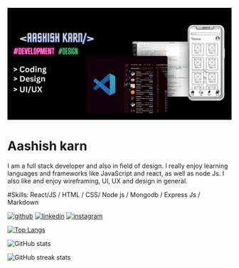 
![Design and Development](https://github.com/ausiskarn/ausiskarn/blob/main/cc.png?raw=true)

# Aashish karn
 I am a full stack developer and also in field of design. I really enjoy learning languages and frameworks like JavaScript and react, as well as node Js. I also like and enjoy wireframing, UI, UX and design in general.



#Skills:  React/JS / HTML / CSS/ Node js / Mongodb / Express Js / Markdown



[<img src='https://cdn.jsdelivr.net/npm/simple-icons@3.0.1/icons/github.svg' alt='github' height='40'>](https://github.com/ausiskarn)  [<img src='https://cdn.jsdelivr.net/npm/simple-icons@3.0.1/icons/linkedin.svg' alt='linkedin' height='40'>](https://www.linkedin.com/in/aashish-karn-67327125b/)  [<img src='https://cdn.jsdelivr.net/npm/simple-icons@3.0.1/icons/instagram.svg' alt='instagram' height='40'>](https://www.instagram.com/ausiskarn/)  

[![Top Langs](https://github-readme-stats.vercel.app/api/top-langs/?username=ausiskarn)](https://github.com/anuraghazra/github-readme-stats)

![GitHub stats](https://github-readme-stats.vercel.app/api?username=ausiskarn&show_icons=true)  

![GitHub streak stats](https://streak-stats.demolab.com/?user=ausiskarn)  


